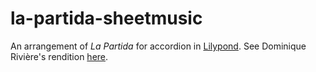 la-partida-sheetmusic
=====================

An arrangement of *La Partida* for accordion in [Lilypond](http://www.lilypond.org/). See Dominique Rivière's rendition [here](http://www.youtube.com/watch?v=bWay7VQ_lZM).
